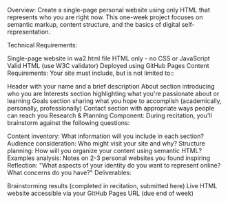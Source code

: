 Overview: Create a single-page personal website using only HTML that represents who you are right now. This one-week project focuses on semantic markup, content structure, and the basics of digital self-representation.

Technical Requirements:

Single-page website in wa2.html file
HTML only - no CSS or JavaScript
Valid HTML (use W3C validator)
Deployed using GitHub Pages
Content Requirements: Your site must include, but is not limited to::

Header with your name and a brief description
About section introducing who you are
Interests section highlighting what you're passionate about or learning
Goals section sharing what you hope to accomplish (academically, personally, professionally)
Contact section with appropriate ways people can reach you
Research & Planning Component: During recitation, you'll brainstorm against the following questions:

Content inventory: What information will you include in each section?
Audience consideration: Who might visit your site and why?
Structure planning: How will you organize your content using semantic HTML?
Examples analysis: Notes on 2-3 personal websites you found inspiring
Reflection: "What aspects of your identity do you want to represent online? What concerns do you have?"
Deliverables:

Brainstorming results (completed in recitation, submitted here)
Live HTML website accessible via your GitHub Pages URL (due end of week)